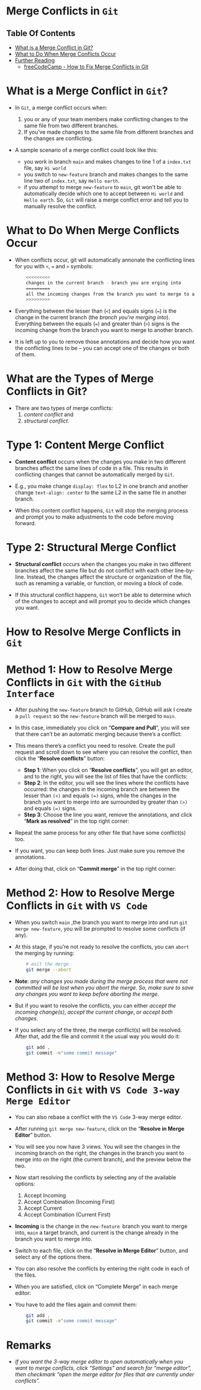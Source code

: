 # Merge Conflicts in `Git`

## Table Of Contents
- [What is a Merge Conflict in Git?](#What-is-a-Merge-Conflict-in-Git?)
- [What to Do When Merge Conflicts Occur](#What-to-Do-When-Merge-Conflicts-Occur)
- [Further Reading]()
  - [freeCodeCamp - How to Fix Merge Conflicts in Git](https://www.freecodecamp.org/news/how-to-fix-merge-conflicts-in-git/)

# What is a Merge Conflict in `Git`?
* In `Git`, a merge conflict occurs when:
  1.  you or any of your team members make conflicting changes to the same file from two different branches.
  2.  If you’ve made changes to the same file from different branches and the changes are conflicting.

* A sample scenario of a merge conflict could look like this:
  * you work in branch `main` and makes changes to line 1 of a `index.txt` file, say `Hi world`
  * you switch to `new-feature` branch and makes changes to the same line two of `index.txt`, say `Hello earth`.
  * if you attempt to merge `new-feature` to `main`, git won't be able to automatically decide which one to accept between `Hi world` and `Hello earth`. So, `Git` will raise a merge conflict error and tell you to manually resolve the conflict.

# What to Do When Merge Conflicts Occur
* When conflicts occur, git will automatically annonate the conflicting lines for you with `<`, `=` and `>` symbols:

    ```sh
        <<<<<<<<<
        changes in the current branch - branch you are erging into
        =========
        all the incoming changes from the branch you want to merge to another branch
        >>>>>>>>>
    ```
* Everything between the lesser than (`<`) and equals signs (`=`) is the change in the current branch (the _branch you're merging into_). Everything between the equals (`=`) and greater than (`>`) signs is the incoming change from the branch you want to merge to another branch.

* It is left up to you to remove those annotations and decide how you want the conflicting lines to be – you can accept one of the changes or both of them.

# What are the Types of Merge Conflicts in Git?
* There are two types of merge conflicts:
  1. _content conflict_ and 
  2. _structural conflict_.

# Type 1: Content Merge Conflict
* __Content conflict__ occurs when the changes you make in two different branches affect the same lines of code in a file. This results in conflicting changes that cannot be automatically merged by `Git`.

* E.g., you make change `display: flex` to L2 in one branch and another change `text-align: center` to the same L2 in the same file in another branch.
* When this content conflict happens, `Git` will stop the merging process and prompt you to make adjustments to the code before moving forward.


# Type 2: Structural Merge Conflict
* __Structural conflict__ occurs when the changes you make in two different branches affect the same file but do not conflict with each other line-by-line. Instead, the changes affect the structure or organization of the file, such as renaming a variable, or function, or moving a block of code.

* If this structural conflict happens, `Git` won’t be able to determine which of the changes to accept and will prompt you to decide which changes you want.

# How to Resolve Merge Conflicts in `Git`


# Method 1: How to Resolve Merge Conflicts in `Git` with the `GitHub Interface`
* After pushing the `new-feature` branch to GitHub, GitHub will ask I create a `pull request`  so the `new-feature` branch will be merged to `main`.
* In this case, immediately you click on “__Compare and Pull__”, you will see that there can’t be an automatic merging because there’s a conflict:
* This means there’s a conflict you need to resolve. Create the pull request and scroll down to see where you can resolve the conflict, then click the “__Resolve conflicts__” button:
  * __Step 1__: When you click on “__Resolve conflicts__”, you will get an editor, and to the right, you will see the list of files that have the conflicts:
  * __Step 2__: In the editor, you will see the lines where the conflicts have occurred: the changes in the incoming branch are between the lesser than `(<)` and equals `(=)` signs, while the changes in the branch you want to merge into are surrounded by greater than `(>)` and equals `(=)` signs.
  * __Step 3__: Choose the line you want, remove the annotations, and click “__Mark as resolved__” in the top right corner:

* Repeat the same process for any other file that have some conflict(s) too.
* If you want, you can keep both lines. Just make sure you remove the annotations.
* After doing that, click on “__Commit merge__” in the top right corner:

# Method 2: How to Resolve Merge Conflicts in `Git` with `VS Code`
* When you switch `main` ,the branch you want to merge into and run `git merge new-feature`, you will be prompted to resolve some conflicts (if any).
  
* At this stage, if you’re not ready to resolve the conflicts, you can `abort` the merging by running:

    ```sh
        # exit the merge 
        git merge --abort
    ```
* __Note__: _any changes you made during the merge process that were not committed will be lost when you abort the merge. So, make sure to save any changes you want to keep before aborting the merge._

* But if you want to resolve the conflicts, you can either _accept the incoming change(s)_, _accept the current change_, or _accept both changes_.

* If you select any of the three, the merge conflict(s) will be resolved. After that, add the file and commit it the usual way you would do it:

    ```sh
        git add .
        git commit -m"some commit message"
    ```

# Method 3: How to Resolve Merge Conflicts in `Git` with `VS Code 3-way Merge Editor`
* You can also rebase a conflict with the `VS Code` 3-way merge editor.
* After running `git merge new-feature`, click on the “__Resolve in Merge Editor__” button.
* You will see you now have 3 views. You will see the changes in the incoming branch on the right, the changes in the branch you want to merge into on the right (the current branch), and the preview below the two.
* Now start resolving the conflicts by selecting any of the available options:
  1. Accept Incoming
  2. Accept Combination (Incoming First)
  3. Accept Current
  4. Accept Combination (Current First)
* __Incoming__ is the change in the `new-feature `branch you want to merge into, `main` a target branch, and current is the change already in the branch you want to merge into.

* Switch to each file, click on the “__Resolve in Merge Editor__” button, and select any of the options there.
* You can also resolve the conflicts by entering the right code in each of the files.
* When you are satisfied, click on “Complete Merge” in each merge editor:
* You have to add the files again and commit them:

    ```sh
        git add .
        git commit -m"some commit message"
    ```

# Remarks
* _If you want the 3-way merge editor to open automatically when you want to merge conflicts, click “Settings” and search for “merge editor”, then checkmark “open the merge editor for files that are currently under conflicts”._